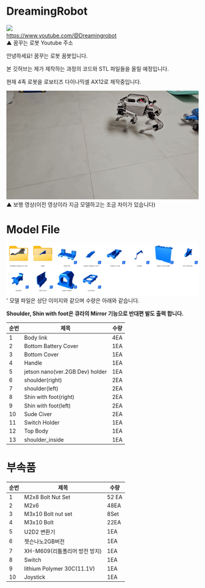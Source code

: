 # DreamingRobot

<a herf="https://www.youtube.com/@Dreamingrobot"><img src="https://yt3.googleusercontent.com/3_GgTi2AyLhmXnCCtM6Et65TZIBq_7glhN9eyZRxSW8B8b4SI2wtyn7dCEODoZDGRMpU8NEBdA=s176-c-k-c0x00ffffff-no-rj"></a><br>
https://www.youtube.com/@Dreamingrobot<br>
▲ 꿈꾸는 로봇 Youtube 주소



안녕하세요! 꿈꾸는 로봇 꿈봇입니다.

본 깃허브는 제가 제작하는 과정의 코드와 STL 파일들을 올릴 예정입니다.

현재 4족 로봇을 로보티즈 다이나믹셀 AX12로 제작중입니다.


<img src="quadrobot/Walk img.gif">
▲ 보행 영상(이전 영상이라 지금 모델하고는 조금 차이가 있습니다)


# Model File
<img src="quadrobot/Model/All Image of Modeling.png">
' 모델 파일은 상단 이미지와 같으며 수량은 아래와 같습니다.

**Shoulder, Shin with foot은 큐라의 Mirror 기능으로 반대편 발도 출력 합니다.**

|순번|제목|수량|
|------|---|---|
|1|Body link|4EA|
|2|Bottom Battery Cover|1EA|
|3|Bottom Cover|1EA|
|4|Handle|1EA|
|5|jetson nano(ver.2GB Dev) holder|1EA|
|6|shoulder(right)|2EA|
|7|shoulder(left)|2EA|
|8|Shin with foot(right)|2EA|
|9|Shin with foot(left)|2EA|
|10|Sude Civer|2EA|
|11|Switch Holder|1EA|
|12|Top Body|1EA|
|13|shoulder_inside|1EA|

# 부속품

|순번|제목|수량|
|------|---|---|
|1|M2x8 Bolt Nut Set|52 EA|
|2|M2x6|48EA|
|3|M3x10 Bolt nut set|8Set|
|4|M3x10 Bolt|22EA|
|5|U2D2 변환기|1EA|
|6|젯슨나노2GB버전|1EA|
|7|XH-M609(리튬폴리머 방전 방지)|1EA|
|8|Switch|1EA|
|9|lithium Polymer 30C(11.1V)|1EA|
|10|Joystick|1EA|
